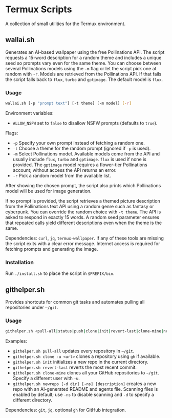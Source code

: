 # Termux Scripts

A collection of small utilities for the Termux environment.

## wallai.sh

Generates an AI-based wallpaper using the free Pollinations API. The script requests a 15-word
description for a random theme and includes a unique seed so prompts vary even for the same theme.
You can choose between several Pollinations models using the `-m` flag or let the
script pick one at random with `-r`. Models are retrieved from the Pollinations
API. If that fails the script falls back to `flux`, `turbo` and `gptimage`. The
default model is `flux`.

### Usage
```bash
wallai.sh [-p "prompt text"] [-t theme] [-m model] [-r]
```

Environment variables:
- `ALLOW_NSFW` set to `false` to disallow NSFW prompts (defaults to `true`).

Flags:
- `-p` Specify your own prompt instead of fetching a random one.
- `-t` Choose a theme for the random prompt (ignored if `-p` is used).
- `-m` Select Pollinations model. Available models come from the API and usually
  include `flux`, `turbo` and `gptimage`. `flux` is used if none is provided.
  The `gptimage` model requires a flower-tier Pollinations account; without
  access the API returns an error.
- `-r` Pick a random model from the available list.

After showing the chosen prompt, the script also prints which Pollinations model will
be used for image generation.

If no prompt is provided, the script retrieves a themed picture description from the Pollinations text
API using a random genre such as fantasy or cyberpunk. You can override the random choice with
`-t theme`. The API is asked to respond in exactly 15 words. A random seed parameter ensures that
repeated calls yield different descriptions even when the theme is the same.

Dependencies: `curl`, `jq`, `termux-wallpaper`.
If any of these tools are missing the script exits with a clear error
message. Internet access is required for fetching prompts and generating
the image.

### Installation
Run `./install.sh` to place the script in `$PREFIX/bin`.

## githelper.sh

Provides shortcuts for common git tasks and automates pulling
all repositories under `~/git`.

### Usage
```bash
githelper.sh <pull-all|status|push|clone|init|revert-last|clone-mine|newrepo>
```

Examples:
- `githelper.sh pull-all` updates every repository in `~/git`.
- `githelper.sh clone -u <url>` clones a repository using `gh` if available.
- `githelper.sh init` initializes a new repo in the current directory.
- `githelper.sh revert-last` reverts the most recent commit.
- `githelper.sh clone-mine` clones all your GitHub repositories to `~/git`. Specify a different user with `-u`.
- `githelper.sh newrepo [-d dir] [-ns] [description]` creates a new repo with an AI-generated README and agents file. Scanning files is enabled by default; use `-ns` to disable scanning and `-d` to specify a different directory.

Dependencies: `git`, `jq`, optional `gh` for GitHub integration.
